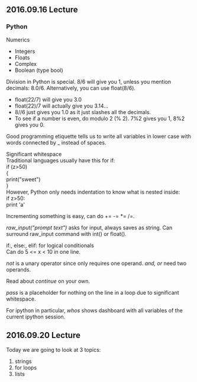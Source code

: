 ## 2016.09.16 Lecture

### Python
Numerics
* Integers
* Floats
* Complex
* Boolean (type bool)

Division in Python is special. 8/6 will give you 1, unless you mention decimals: 8.0/6. Alternatively, you can use float(8/6).  
* float(22/7) will give you 3.0  
* float(22)/7 will actually give you 3.14...  
* 8//6 just gives you 1.0 as it just slashes all the decimals.  
* To see if a number is even, do modulo 2 (% 2). 7%2 gives you 1, 8%2 gives you 0.  

Good programming etiquette tells us to write all variables in lower case with words connected by _ instead of spaces.

Significant whitespace  
 Traditional languages usually have this for if:  
  if (z>50)  
  {  
    print("sweet")  
  }  
  However, Python only needs indentation to know what is nested inside:  
  if z>50:  
    print 'a'  

Incrementing something is easy, can do += -= *= /=.  

_raw_input("prompt text")_ asks for input, always saves as string. Can surround raw_input command with int() or float().  

if:, else:, elif: for logical conditionals  
Can do 5 <= x < 10 in one line.

_not_ is a unary operator since only requires one operand. _and, or_ need two operands.  

Read about _continue_ on your own.  

_pass_ is a placeholder for nothing on the line in a loop due to significant whitespace.  

For ipython in particular, _whos_ shows dashboard with all variables of the current ipython session.  


## 2016.09.20 Lecture

Today we are going to look at 3 topics:
1. strings
2. for loops
3. lists
